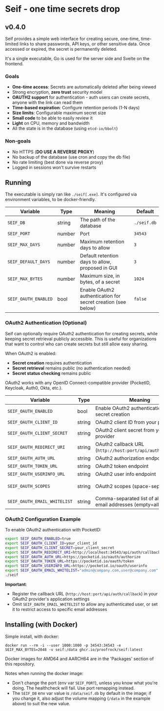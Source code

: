 # Seif - one time secrets drop

## v0.4.0

Seif provides a simple web interface for creating secure, one-time, time-limited links to share passwords, API keys, or other sensitive data. Once accessed or expired, the secret is permanently deleted.

It's a single executable, Go is used for the server side and Svelte on the frontend.

### Goals

- **One-time access**: Secrets are automatically deleted after being viewed
- Strong encryption, **zero trust** security model
- **OAUTH2 support** for authentication - auth users can create secrets, anyone with the link can read them
- **Time-based expiration**: Configure retention periods (1-N days)
- **Size limits**: Configurable maximum secret size
- **Small code** to be able to easily review it
- **Light** on CPU, memory and bandwidth
- All the state is in the database (using `etcd-io/bbolt`)

### Non-goals

- No HTTPS (__DO USE A REVERSE PROXY__)
- No backup of the database (use cron and copy the db file)
- No rate limiting (best done via reverse proxy)
- Logged in sessions won't survive restarts

## Running

The executable is simply ran like `./seif[.exe]`. It's configured via environment variables, to be docker-friendly.

| Variable             | Type   | Meaning                                                      | Default     |
| -------------------- | ------ | ------------------------------------------------------------ | ----------- |
| `SEIF_DB`            | string | The path of the database                                     | `./seif.db` |
| `SEIF_PORT`          | number | Port                                                         | `34543`     |
| `SEIF_MAX_DAYS`      | number | Maximum retention days to allow                              | `3`         |
| `SEIF_DEFAULT_DAYS`  | number | Default retention days to allow, proposed in GUI             | `3`         |
| `SEIF_MAX_BYTES`     | number | Maximum size, in bytes, of a secret                          | `1024`      |
| `SEIF_OAUTH_ENABLED` | bool   | Enable OAuth2 authentication for secret creation (see below) | `false`     |

### OAuth2 Authentication (Optional)

Seif can optionally require OAuth2 authentication for creating secrets, while keeping secret retrieval publicly accessible. This is useful for organizations that want to control who can create secrets but still allow easy sharing.

When OAuth2 is enabled:
- **Secret creation** requires authentication
- **Secret retrieval** remains public (no authentication needed)
- **Secret status checking** remains public

OAuth2 works with any OpenID Connect-compatible provider (PocketID, Keycloak, Auth0, Okta, etc.).

| Variable                     | Type   | Meaning                                                           | Default                |
| ---------------------------- | ------ | ----------------------------------------------------------------- | ---------------------- |
| `SEIF_OAUTH_ENABLED`         | bool   | Enable OAuth2 authentication for secret creation                  | `false`                |
| `SEIF_OAUTH_CLIENT_ID`       | string | OAuth2 client ID from your provider                               | -                      |
| `SEIF_OAUTH_CLIENT_SECRET`   | string | OAuth2 client secret from your provider                           | -                      |
| `SEIF_OAUTH_REDIRECT_URI`    | string | OAuth2 callback URL (`http://host:port/api/auth/callback`)        | -                      |
| `SEIF_OAUTH_AUTH_URL`        | string | OAuth2 authorization endpoint                                     | -                      |
| `SEIF_OAUTH_TOKEN_URL`       | string | OAuth2 token endpoint                                             | -                      |
| `SEIF_OAUTH_USERINFO_URL`    | string | OAuth2 user info endpoint                                         | -                      |
| `SEIF_OAUTH_SCOPES`          | string | OAuth2 scopes (space-separated)                                   | `openid email profile` |
| `SEIF_OAUTH_EMAIL_WHITELIST` | string | Comma-separated list of allowed email addresses (empty=allow all) | -                      |

### OAuth2 Configuration Example

To enable OAuth2 authentication with PocketID:

```bash
export SEIF_OAUTH_ENABLED=true
export SEIF_OAUTH_CLIENT_ID=your_client_id
export SEIF_OAUTH_CLIENT_SECRET=your_client_secret
export SEIF_OAUTH_REDIRECT_URI=http://localhost:34543/api/auth/callback
export SEIF_OAUTH_AUTH_URL=https://pocketid.io/oauth/authorize
export SEIF_OAUTH_TOKEN_URL=https://pocketid.io/oauth/token
export SEIF_OAUTH_USERINFO_URL=https://pocketid.io/oauth/userinfo
export SEIF_OAUTH_EMAIL_WHITELIST="admin@company.com,user@company.com"
./seif
```

**Important**:
- Register the callback URL (`http://host:port/api/auth/callback`) in your OAuth2 provider's application settings
- Omit `SEIF_OAUTH_EMAIL_WHITELIST` to allow any authenticated user, or set it to restrict access to specific email addresses

## Installing (with Docker)

Simple install, with docker:

`docker run --rm -i --user 1000:1000 -p 34543:34543 -e SEIF_MAX_BYTES=2048 -v seif:/data ghcr.io/proofrock/seif:latest`

Docker images for AMD64 and AARCH64 are in the 'Packages' section of this repository.

Notes when running the docker image:
- Don't change the port (env var `SEIF_PORT`), unless you know what you're doing. The healthcheck will fail. Use port remapping instead.
- The `SEIF_DB` env var value is `/data/seif.db` by default in the image; if you change it, also adjust the volume mapping (`/data` in the example above) to suit the new value.
